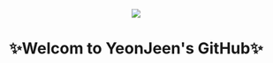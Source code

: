 
<div align="center">
    <img src="https://capsule-render.vercel.app/api?type=waving&color=FFA1C9&height=200&section=header&text=👩🏻‍💻YeonJeen👩🏻‍💻&fontSize=80" />
</div>
<div align="center">
    <h1>✨Welcom to YeonJeen's GitHub✨</h1>
</div>

<br>




